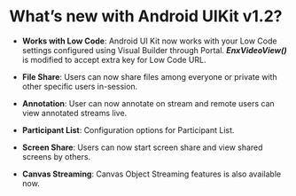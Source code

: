 # What’s new with Android UIKit v1.2?

- **Works with Low Code**: Android UI Kit now works with your Low Code settings configured using Visual Builder through Portal. ***EnxVideoView()*** is modified to accept extra key for Low Code URL.

- **File Share**: Users can now share files among everyone or private with other specific users in-session.

- **Annotation**: User can now annotate on stream and remote users can view annotated streams live.

- **Participant List**: Configuration options for Participant List.

- **Screen Share**: Users can now start screen share and view shared screens by others.

- **Canvas Streaming**: Canvas Object Streaming features is also available now.